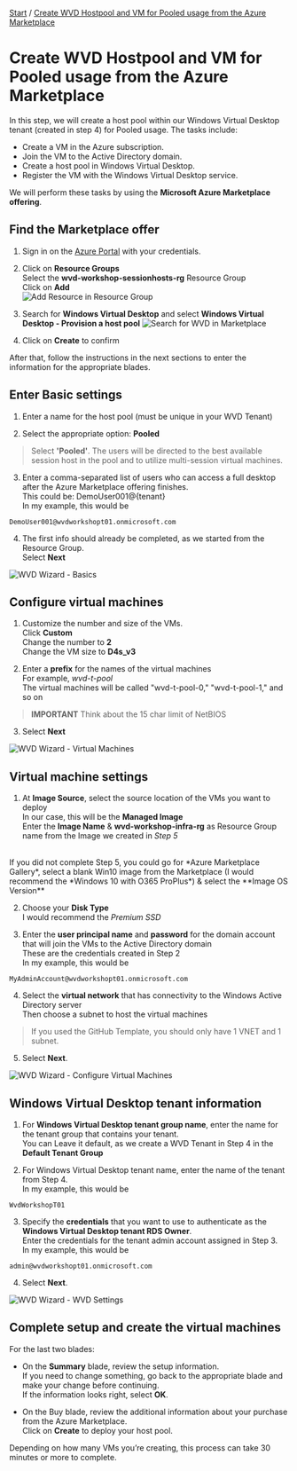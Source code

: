 [Start](/CA-Microsoft-WVD_ARM-Workshop/) / [Create WVD Hostpool and VM for Pooled usage from the Azure Marketplace](/CA-Microsoft-WVD_ARM-Workshop/Create%20WVD%20Hostpool%20and%20VM%20for%20Pooled%20usage/)
# Create WVD Hostpool and VM for Pooled usage from the Azure Marketplace

In this step, we will create a host pool within our Windows Virtual Desktop tenant (created in step 4) for Pooled usage. The tasks include:

* Create a VM in the Azure subscription.
* Join the VM to the Active Directory domain.
* Create a host pool in Windows Virtual Desktop.
* Register the VM with the Windows Virtual Desktop service.

We will perform these tasks by using the **Microsoft Azure Marketplace offering**. 

## Find the Marketplace offer

1. Sign in on the [Azure Portal](https://portal.azure.com) with your credentials.

2. Click on **Resource Groups**<br/>
Select the **wvd-workshop-sessionhosts-rg** Resource Group<br/>
Click on **Add**<br/>
![Add Resource in Resource Group](https://michawets.github.io/CA-Microsoft-WVD_ARM-Workshop/images/AzurePortal-WVDResourceGroup-Add.png)

3. Search for **Windows Virtual Desktop** and select **Windows Virtual Desktop - Provision a host pool**
![Search for WVD in Marketplace](https://michawets.github.io/CA-Microsoft-WVD_ARM-Workshop/images/AzurePortal-Marketplace-SearchForWVD.png)

4. Click on **Create** to confirm

After that, follow the instructions in the next sections to enter the information for the appropriate blades.

## Enter Basic settings

1. Enter a name for the host pool (must be unique in your WVD Tenant)

2. Select the appropriate option: **Pooled**<br/>
> Select **'Pooled'**. The users will be directed to the best available session host in the pool and to utilize multi-session virtual machines.

3. Enter a comma-separated list of users who can access a full desktop after the Azure Marketplace offering finishes.<br/>
This could be: DemoUser001@{tenant}<br/>
In my example, this would be 
```
DemoUser001@wvdworkshopt01.onmicrosoft.com
```

4. The first info should already be completed, as we started from the Resource Group.<br/>
Select **Next**

![WVD Wizard - Basics](https://michawets.github.io/CA-Microsoft-WVD_ARM-Workshop/images/AzurePortal-WVDWizard-Basics.png)

## Configure virtual machines

1. Customize the number and size of the VMs.<br/>
Click **Custom**<br/>
Change the number to **2**<br/>
Change the VM size to **D4s_v3**

2. Enter a **prefix** for the names of the virtual machines<br/>
For example, *wvd-t-pool*<br/>
The virtual machines will be called "wvd-t-pool-0," "wvd-t-pool-1," and so on
 > **IMPORTANT**
 > Think about the 15 char limit of NetBIOS

3. Select **Next**

![WVD Wizard - Virtual Machines](https://michawets.github.io/CA-Microsoft-WVD_ARM-Workshop/images/AzurePortal-WVDWizard-VMs.png)

## Virtual machine settings

1. At **Image Source**, select the source location of the VMs you want to deploy<br/>
In our case, this will be the **Managed Image**<br/>
Enter the **Image Name** & **wvd-workshop-infra-rg** as Resource Group name from the Image we created in *Step 5*<br/>
<br/>
If you did not complete Step 5, you could go for *Azure Marketplace Gallery*, select a blank Win10 image from the Marketplace (I would recommend the *Windows 10 with O365 ProPlus*) & select the **Image OS Version**<br/>

2. Choose your **Disk Type**<br/>
I would recommend the *Premium SSD*

3. Enter the **user principal name** and **password** for the domain account that will join the VMs to the Active Directory domain<br/>
These are the credentials created in Step 2<br/>
In my example, this would be 
```
MyAdminAccount@wvdworkshopt01.onmicrosoft.com
```

4. Select the **virtual network** that has connectivity to the Windows Active Directory server<br/>
Then choose a subnet to host the virtual machines<br/>
> If you used the GitHub Template, you should only have 1 VNET and 1 subnet.

5. Select **Next**.

![WVD Wizard - Configure Virtual Machines](https://michawets.github.io/CA-Microsoft-WVD_ARM-Workshop/images/AzurePortal-WVDWizard-ConfigVMs.png)

## Windows Virtual Desktop tenant information

1. For **Windows Virtual Desktop tenant group name**, enter the name for the tenant group that contains your tenant.<br/>
You can Leave it default, as we create a WVD Tenant in Step 4 in the **Default Tenant Group**

2. For Windows Virtual Desktop tenant name, enter the name of the tenant from Step 4.<br/>
In my example, this would be 
```
WvdWorkshopT01
```

3. Specify the **credentials** that you want to use to authenticate as the **Windows Virtual Desktop tenant RDS Owner**.<br/>
Enter the credentials for the tenant admin account assigned in Step 3.<br/>
In my example, this would be 
```
admin@wvdworkshopt01.onmicrosoft.com
```

4. Select **Next**.

![WVD Wizard - WVD Settings](https://michawets.github.io/CA-Microsoft-WVD_ARM-Workshop/images/AzurePortal-WVDWizard-WVDSettings.png)

## Complete setup and create the virtual machines

For the last two blades:

* On the **Summary** blade, review the setup information.<br/>
If you need to change something, go back to the appropriate blade and make your change before continuing.<br/>
If the information looks right, select **OK**.

* On the Buy blade, review the additional information about your purchase from the Azure Marketplace.<br/>
Click on **Create** to deploy your host pool.

Depending on how many VMs you’re creating, this process can take 30 minutes or more to complete.



<script type="text/javascript">
    setTimeout(function() { 
            document.getElementById("sidebar").style.display = "none";
            document.getElementById("main-content").style.width = "90%"
            var x = document.getElementsByClassName('inner clearfix'); 
            x[0].style.width = "75%";
            var x = document.getElementsByClassName('inner'); 
            x[0].style.width = "90%";
            var x = document.getElementsByTagName('h1'); 
            x[0].style.width = "90%";
            x[0].style.textAlign = "center"
            x[0].innerHTML = "Microsoft & Cloud-Architect WVD Workshop"
        }, 250);
</script>